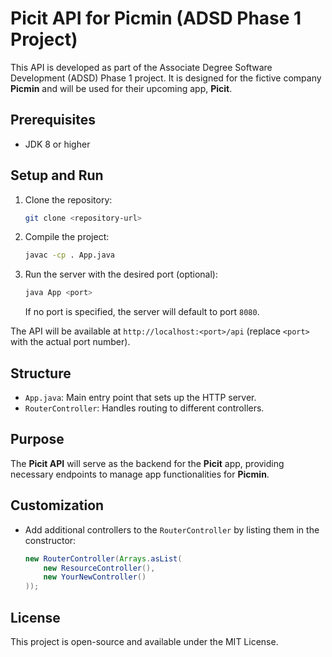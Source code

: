 # Picit API for Picmin (ADSD Phase 1 Project)

This API is developed as part of the Associate Degree Software Development (ADSD) Phase 1 project. It is designed for the fictive company **Picmin** and will be used for their upcoming app, **Picit**.

## Prerequisites

- JDK 8 or higher

## Setup and Run

1. Clone the repository:
    ```bash
    git clone <repository-url>
    ```
2. Compile the project:
    ```bash
    javac -cp . App.java
    ```
3. Run the server with the desired port (optional):
    ```bash
    java App <port>
    ```
    If no port is specified, the server will default to port `8080`.

The API will be available at `http://localhost:<port>/api` (replace `<port>` with the actual port number).

## Structure

- `App.java`: Main entry point that sets up the HTTP server.
- `RouterController`: Handles routing to different controllers.

## Purpose

The **Picit API** will serve as the backend for the **Picit** app, providing necessary endpoints to manage app functionalities for **Picmin**.

## Customization

- Add additional controllers to the `RouterController` by listing them in the constructor:
    ```java
    new RouterController(Arrays.asList(
        new ResourceController(),
        new YourNewController()
    ));
    ```

## License

This project is open-source and available under the MIT License.